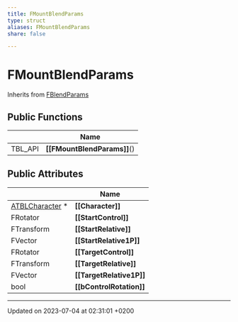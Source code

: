 ```yaml
---
title: FMountBlendParams
type: struct
aliases: FMountBlendParams
share: false

---
```


# FMountBlendParams





Inherits from [FBlendParams](/docs/SDK/Source/Classes/structFBlendParams.md)

## Public Functions

|                | Name           |
| -------------- | -------------- |
| TBL_API | **[[FMountBlendParams]]**() |

## Public Attributes

|                | Name           |
| -------------- | -------------- |
| [ATBLCharacter](/docs/SDK/Source/Classes/classATBLCharacter.md) * | **[[Character]]**  |
| FRotator | **[[StartControl]]**  |
| FTransform | **[[StartRelative]]**  |
| FVector | **[[StartRelative1P]]**  |
| FRotator | **[[TargetControl]]**  |
| FTransform | **[[TargetRelative]]**  |
| FVector | **[[TargetRelative1P]]**  |
| bool | **[[bControlRotation]]**  |

-------------------------------

Updated on 2023-07-04 at 02:31:01 +0200